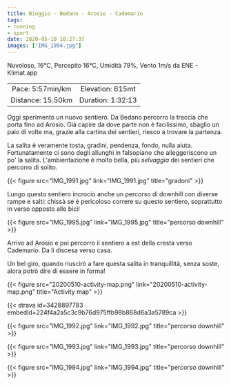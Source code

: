 ```yaml
---
title: Bioggio - Bedano - Arosio - Cademario
tags:
- running
- sport
date: 2020-05-10 10:27:37
images: ["IMG_1994.jpg"]
---
```


Nuvoloso, 16°C, Percepito 16°C, Umidità 79%, Vento 1m/s da ENE - Klimat.app

| | |
| :-: | :-: |
| Pace: 5:57min/km | Elevation: 615mt |
| Distance: 15.50km | Duration: 1:32:13 |

Oggi sperimento un nuovo sentiero. Da Bedano percorro la traccia che porta fino ad Arosio. Già capire da dove parte non è facilissimo, sbaglio un paio di volte ma, grazie alla cartina dei sentieri, riesco a trovare la partenza.

La salita è veramente tosta, gradini, pendenza, fondo, nulla aiuta. Fortunatamente ci sono degli allunghi in falsopiano che alleggeriscono un po' la salita. L'ambientazione è molto bella, più _selvaggia_ dei sentieri che percorro di solito.

{{< figure src="IMG_1991.jpg" link="IMG_1991.jpg" title="gradoni" >}}

Lungo questo sentiero incrocio anche un percorso di downhill con diverse rampe e salti: chissà se è pericoloso correre su questo sentiero, soprattutto in verso opposto alle bici!

{{< figure src="IMG_1995.jpg" link="IMG_1995.jpg" title="percorso downhill" >}}

Arrivo ad Arosio e poi percorro il sentiero a est della cresta verso Cademario. Da lì discesa verso casa.

Un bel giro, quando riuscirò a fare questa salita in tranquillità, senza soste, alora potrò dire di essere in forma!


{{< figure src="20200510-activity-map.png" link="20200510-activity-map.png" title="Activity map" >}}


{{< strava id=3428897783 embedId=224f4a2a5c3c9b76d975ffb98b868d6a3a5789ca >}}

{{< figure src="IMG_1992.jpg" link="IMG_1992.jpg" title="percorso downhill" >}}


{{< figure src="IMG_1993.jpg" link="IMG_1993.jpg" title="percorso downhill" >}}


{{< figure src="IMG_1994.jpg" link="IMG_1994.jpg" title="percorso downhill" >}}
